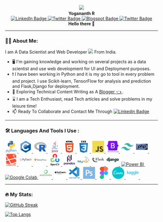 <div id="header" align="center">
   <img src="https://media.giphy.com/media/xFkgeu7dhfgqqxJqmj/giphy.gif" width="100"/><br>
   <strong>Yogananth R</strong>
<div id="badges">
  <a href="https://www.linkedin.com/in/yogananth-r-5a8393193/">
    <img src="https://img.shields.io/badge/LinkedIn-blue?style=for-the-badge&logo=linkedin&logoColor=white" alt="LinkedIn Badge"/>
  </a>
   <a href="https://www.instagram.com/yogi_chan22/">
    <img src="https://img.shields.io/badge/Instagram-critical?style=for-the-badge&logo=instagram&logoColor=white" alt="Twitter Badge"/>
  </a>
  <a href="https://yogananth-r.blogspot.com/">
    <img src="https://img.shields.io/badge/Blogspot-orange?style=for-the-badge&logo=blogger&logoColor=white" alt="Blogspot Badge"/>
  </a>
  <a href="https://twitter.com/Yogananthr22">
    <img src="https://img.shields.io/badge/Twitter-blue?style=for-the-badge&logo=twitter&logoColor=white" alt="Twitter Badge"/>
  </a>
</div>
<strong> Hello there 👋   </strong>
</div>

   ---
   
   ### :man_technologist: About Me:
   
   I am A Data Scientist and Web Developer <img src="https://media.giphy.com/media/RbDKaczqWovIugyJmW/giphy.gif" width="30"> From India.
- :desktop_computer: I'm gaining knowledge and working on several projects as a data scientist and use web development for UI and Deployment purposes.
- :exclamation: I have been working in Python and it is my go to tool in every problem and project. I use Scikit-learn, TensorFlow for analysis and prediction and Flask,Django for deployment.
- :memo: Exploring Technical Content Writing as A <a href="https://yogananth-r.blogspot.com">Blogger :point_left: </a>.
- :hourglass: I am a Tech Enthusiast, read Tech articles and solve problems in my leisure time!
- :mailbox: Ready To Collaborate and Contact Me Through [![Linkedin Badge](https://img.shields.io/badge/-Yogananth-blue?style=flat&logo=Linkedin&logoColor=white)](https://www.linkedin.com/yogananth-r-5a8393193)

---
### :hammer_and_wrench: Languages And Tools I Use :   
<div id="lang">
   <a href="https://www.python.org/"><img src="https://github.com/devicons/devicon/blob/master/icons/python/python-original-wordmark.svg" title="Python" alt="Python" width="40" height="40"/>&nbsp;</a>
   <a href="https://www.open-std.org/jtc1/sc22/wg14/"><img src="https://github.com/devicons/devicon/blob/master/icons/c/c-original.svg" title="C" alt="C" width="40" height="40"/>&nbsp;</a>
   <a href="https://www.r-project.org/"><img src="https://github.com/devicons/devicon/blob/master/icons/r/r-original.svg" title="R" alt="R" width="40" height="40"/>&nbsp;</a>
   <a href="https://www.java.com/en/"><img src="https://github.com/devicons/devicon/blob/master/icons/java/java-original-wordmark.svg" title="Java" alt="Java" width="40" height="40"/>&nbsp;</a>
   <a href="https://html5.org/"><img src="https://github.com/devicons/devicon/blob/master/icons/html5/html5-original-wordmark.svg" title="HTML5" alt="HTML5" width="40"  height="40"/>&nbsp;</a>
   <a href="https://www.w3.org/Style/CSS/Overview.en.html"><img src="https://github.com/devicons/devicon/blob/master/icons/css3/css3-original-wordmark.svg" title="CSS3" alt="CSS3" width="40" height="40"/>&nbsp;</a>
<a href="https://www.javascript.com/"><img src="https://github.com/devicons/devicon/blob/master/icons/javascript/javascript-original.svg" title="JavaScipt" alt="JavaScript" width="40" height="40"/>&nbsp;</a>
<a href="https://getbootstrap.com/"><img src="https://github.com/devicons/devicon/blob/master/icons/bootstrap/bootstrap-original-wordmark.svg" title="Bootstrap"alt="Bootstrap" width="40" height="40">&nbsp;</a>
<a href="https://tailwindcss.com/"><img src="https://github.com/devicons/devicon/blob/master/icons/tailwindcss/tailwindcss-plain.svg" title="TailwindCSS"alt="TailwindCSS" width="40" height="40">&nbsp;</a>
<a href="https://www.php.net/"><img src="https://github.com/devicons/devicon/blob/master/icons/php/php-original.svg" title="PHP"alt="PHP" width="40" height="40">&nbsp;</a>
<a href="https://laravel.com/"><img src="https://github.com/devicons/devicon/blob/master/icons/laravel/laravel-plain-wordmark.svg" title="Laravel"alt="Laravel" width="40" height="40">&nbsp;</a>
<a href="https://https://pytorch.org/"><img src="https://github.com/devicons/devicon/blob/master/icons/pytorch/pytorch-original-wordmark.svg" title="PyTorch"alt="PyTorch" width="40" height="40">&nbsp;</a>
<a href="https://www.tensorflow.org/"><img src="https://github.com/devicons/devicon/blob/master/icons/tensorflow/tensorflow-original-wordmark.svg" title="TensorFlow"alt="TensorFlow" width="40" height="40">&nbsp;</a>
<a href="https://opencv.org/"><img src="https://github.com/devicons/devicon/blob/master/icons/opencv/opencv-original-wordmark.svg" title="OpenCV"alt="OpenCV" width="40" height="40">&nbsp;</a>
<a href="https://pandas.pydata.org/"><img src="https://github.com/devicons/devicon/blob/master/icons/pandas/pandas-original-wordmark.svg" title="Pandas"alt="Pandas" width="40" height="40">&nbsp;</a>
<a href="https://www.mysql.com/"><img src="https://github.com/devicons/devicon/blob/master/icons/mysql/mysql-original-wordmark.svg" title="MySQL"alt="MySQL" width="40" height="40">&nbsp;</a>
<a href="https://flask.palletsprojects.com/en/2.2.x/"><img src="https://github.com/devicons/devicon/blob/master/icons/flask/flask-original-wordmark.svg" title="Flask"alt="Flask" width="40" height="40">&nbsp;</a>
<a href="https://www.djangoproject.com/"><img src="https://github.com/devicons/devicon/blob/master/icons/django/django-plain-wordmark.svg" title="Django"alt="Django" width="40" height="40">&nbsp;</a>
<a href="https://powerbi.microsoft.com/en-au/"><img src="https://img.icons8.com/color/344/power-bi.png" title="Power BI"alt="Power BI" width="40" height="40">&nbsp;</a>

</div>
      
<div id="tools">
   <a href="https://colab.research.google.com/"><img src="https://miro.medium.com/max/256/0*zNcjWYiZcJgreZAs.png" title="Google Colab"alt="Google Colab" width="40" height="40">&nbsp;</a>
   <a href="https://anaconda.org/"><img src="https://github.com/devicons/devicon/blob/master/icons/anaconda/anaconda-original-wordmark.svg" title="Anaconda"alt="Anaconda" width="40" height="40">&nbsp;</a>
   <a href="https://www.jetbrains.com/pycharm/"><img src="https://github.com/devicons/devicon/blob/master/icons/pycharm/pycharm-original-wordmark.svg" title="PyCharm"alt="PyCharm" width="40" height="40">&nbsp;</a>
<a href="https://code.visualstudio.com/"><img src="https://github.com/devicons/devicon/blob/master/icons/vscode/vscode-original-wordmark.svg" title="VSCode"alt="VSCode" width="40" height="40">&nbsp;</a>
<a href="https://www.adobe.com/in/products/photoshop/landpa.html?gclid=Cj0KCQjw3eeXBhD7ARIsAHjssr82NU4UGF67_5uWlUzLPOpSJmxl1cx2cQhFVeyi15f23cn3vQl54goaAnCaEALw_wcB&sdid=SGDJMMG3&mv=search&ef_id=Cj0KCQjw3eeXBhD7ARIsAHjssr82NU4UGF67_5uWlUzLPOpSJmxl1cx2cQhFVeyi15f23cn3vQl54goaAnCaEALw_wcB:G:s&s_kwcid=AL!3085!3!585712413968!e!!g!!photoshop!16470706475!133281435039"><img src="https://github.com/devicons/devicon/blob/master/icons/photoshop/photoshop-plain.svg" title="Photoshop"alt="Photoshop" width="40" height="40">&nbsp;</a>
<a href="https://www.figma.com/"><img src="https://github.com/devicons/devicon/blob/master/icons/figma/figma-original.svg" title="Figma"alt="Figma" width="40" height="40">&nbsp;</a>
<a href="https://www.canva.com/"><img src="https://github.com/devicons/devicon/blob/master/icons/canva/canva-original.svg" title="Canva"alt="Canva" width="40" height="40">&nbsp;</a>
<a href="https://www.kaggle.com/"><img src="https://github.com/devicons/devicon/blob/master/icons/kaggle/kaggle-original-wordmark.svg" title="Kaggle"alt="Kaggle" width="40" height="40">&nbsp;</a>
</div>

---

### :fire: My Stats:
[![GitHub Streak](http://github-readme-streak-stats.herokuapp.com?user=yogananth-r)](https://git.io/streak-stats)

[![Top Langs](https://github-readme-stats.vercel.app/api/top-langs/?username=yogananth-r&layout=compact&langs_count=20)](https://github.com/anuraghazra/github-readme-stats)
